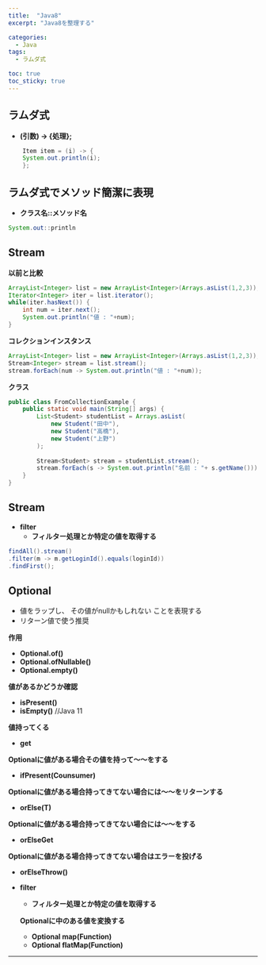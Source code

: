 ```yaml
---
title:  "Java8"
excerpt: "Java8を整理する"

categories:
  - Java
tags:
  - ラムダ式

toc: true
toc_sticky: true
---
```


## ラムダ式

- **(引数) -> {処理};**

```java
	Item item = (i) -> {
	System.out.println(i);
	};
```
## ラムダ式でメソッド簡潔に表現
- **クラス名::メソッド名**  

```java
System.out::println
```

## Stream

**以前と比較**

```java
ArrayList<Integer> list = new ArrayList<Integer>(Arrays.asList(1,2,3));
Iterator<Integer> iter = list.iterator();
while(iter.hasNext()) {
    int num = iter.next();
    System.out.println("値 : "+num);
}
```

**コレクションインスタンス**

```java
ArrayList<Integer> list = new ArrayList<Integer>(Arrays.asList(1,2,3));
Stream<Integer> stream = list.stream();
stream.forEach(num -> System.out.println("値 : "+num));
```

**クラス**

```java
public class FromCollectionExample {
    public static void main(String[] args) {
        List<Student> studentList = Arrays.asList(
            new Student("田中"),
            new Student("高橋"),
            new Student("上野")
        );
		
        Stream<Student> stream = studentList.stream();
        stream.forEach(s -> System.out.println("名前 : "+ s.getName()));
    }
}
```

## Stream 

- **filter**
	- **フィルター処理とか特定の値を取得する**

```java
findAll().stream()
.filter(m -> m.getLoginId().equals(loginId))
.findFirst();
```
## Optional
- 値をラップし、 その値がnullかもしれない ことを表現する
- リターン値で使う推奨

**作用**
- **Optional.of()**
- **Optional.ofNullable()**
- **Optional.empty()**

**値があるかどうか確認**  
- **isPresent()**
- **isEmpty()** //Java 11

**値持ってくる**　　
- **get**

**Optionalに値がある場合その値を持って～～をする**
- **ifPresent(Counsumer)**

**Optionalに値がある場合持ってきてない場合には～～をリターンする**
- **orElse(T)**

**Optionalに値がある場合持ってきてない場合には～～をする**
- **orElseGet**

**Optionalに値がある場合持ってきてない場合はエラーを投げる**
- **orElseThrow()**

- **filter**
	- **フィルター処理とか特定の値を取得する**

  **Optionalに中のある値を変換する**
  - **Optional map(Function)**
  - **Optional flatMap(Function)**

---